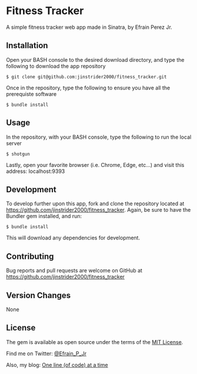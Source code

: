 # Fitness Tracker

A simple fitness tracker web app made in Sinatra, by Efrain Perez Jr.


## Installation

Open your BASH console to the desired download directory, and type the following to download the app repository

    $ git clone git@github.com:jinstrider2000/fitness_tracker.git

Once in the repository, type the following to ensure you have all the prerequiste software

    $ bundle install

## Usage

In the repository, with your BASH console, type the following to run the local server

    $ shotgun

Lastly, open your favorite browser (i.e. Chrome, Edge, etc...) and visit this address: localhost:9393

## Development

To develop further upon this app, fork and clone the repository located at https://github.com/jinstrider2000/fitness_tracker. Again, be sure to have the Bundler gem installed, and run:

    $ bundle install

This will download any dependencies for development.

## Contributing

Bug reports and pull requests are welcome on GitHub at https://github.com/jinstrider2000/fitness_tracker

## Version Changes

None

## License

The gem is available as open source under the terms of the [MIT License](http://opensource.org/licenses/MIT).

Find me on Twitter: [@Efrain_P_Jr](https://twitter.com/@Efrain_P_Jr)

Also, my blog: [One line (of code) at a time](http://www.one-line-at-a-time.com/)
